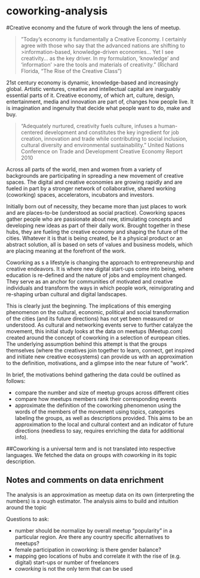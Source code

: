 # coworking-analysis
#Creative economy and the future of work through the lens of meetup.


>”Today’s economy is fundamentally a Creative Economy. I certainly agree with those who say that the advanced nations are shifting to >information-based, knowledge-driven economies… Yet I see creativity… as the key driver. In my formulation, ‘knowledge’ and ‘information’ >are the tools and materials of creativity.” (Richard Florida, “The Rise of the Creative Class”)


21st century economy is dynamic, knowledge-based and increasingly global. Artistic ventures, creative and intellectual capital are inarguably essential parts of it. Creative economy, of which art, culture, design, entertainment, media and innovation are part of, changes how people live. It is imagination and ingenuity that decide what people want to do, make and buy.


>“Adequately nurtured, creativity fuels culture, infuses a human-centered development and constitutes the key ingredient 
>for job creation, innovation and trade while contributing to social inclusion, cultural diversity and environmental sustainability.” 
>United Nations Conference on Trade and Development Creative Economy Report 2010 

Across all parts of the world, men and women from a variety of backgrounds are participating in spreading a new movement of creative spaces. The digital and creative economies are growing rapidly and are fueled in part by a stronger network of collaborative, shared working (coworking) spaces, accelerators, incubators and investors. 

Initially born out of necessity, they became more than just places to work and are places-to-be (understood as social practice). Coworking spaces gather people who are passionate about new, stimulating concepts and developing new ideas as part of their daily work. Brought together in these hubs, they are fueling the creative economy and shaping the future of the cities. Whatever it is that is being created, be it a physical product or an abstract solution, all is based on sets of values and business models, which are placing meaning at the forefront of the work.

Coworking as s a lifestyle is changing the approach to entrepreneurship and creative endeavors. It is where new digital start-ups come into being, where education is re-defined and the nature of jobs and employment changed. They serve as an anchor for communities of motivated and creative individuals and transform the ways in which people work, reinvigorating and re-shaping urban cultural and digital landscapes. 

This is clearly just the beginning. The implications of this emerging phenomenon on the cultural, economic, political and social transformation of the cities (and its future directions) has not yet been measured or understood. As cultural and networking events serve to further catalyze the movement, this initial study looks at the data on meetups (Meetup.com) created around the concept of coworking in a selection of european cities. The underlying assumption behind this attempt is that the groups themselves (where the creatives join together to learn, connect, get inspired and initiate new creative ecosystems) can provide us with an approximation to the definition, motivations, and a glimpse into the near future of “work”.

In brief, the motivations behind gathering the data could be outlined as follows: 
* compare the number and size of meetup groups across different cities
* compare how meetups members rank their corresponding events
* approximate the definition of the coworking phenomenon using the words of the members of the movement using topics, categories labeling the groups, as well as descriptions provided. This aims to be an approximation to the local and cultural context and an indicator of future directions (needless to say, requires enriching the data for additional info).

##Coworking is a universal term and is not translated into respective languages. We fetched the data on groups with *coworking* in its topic description.


## Notes and comments on data enrichment
The analysis is an approximation as meetup data on its own (interpreting the numbers) is a rough estimator. The analysis aims to build and intuition around the topic

Questions to ask:

- number should be normalize by overall meetup “popularity” in a particular region. Are there any country specific alternatives to meetups?
- female participation in coworking: is there gender balance? 
- mapping geo locations of hubs and correlate it with the rise of (e.g. digital) start-ups or number of freelancers
- *coworking* is not the only term that can be used